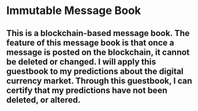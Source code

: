 # Immutable Message Book

## This is a blockchain-based message book. The feature of this message book is that once a message is posted on the blockchain, it cannot be deleted or changed. I will apply this guestbook to my predictions about the digital currency market. Through this guestbook, I can certify that my predictions have not been deleted, or altered.
